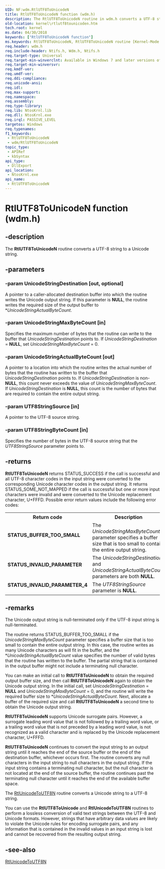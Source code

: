 ```yaml
---
UID: NF:wdm.RtlUTF8ToUnicodeN
title: RtlUTF8ToUnicodeN function (wdm.h)
description: The RtlUTF8ToUnicodeN routine in wdm.h converts a UTF-8 string to a Unicode string. The Unicode output is null-terminated only if the UTF-8 input string is.
old-location: kernel\rtlutf8tounicoden.htm
tech.root: kernel
ms.date: 04/30/2018
keywords: ["RtlUTF8ToUnicodeN function"]
ms.keywords: RtlUTF8ToUnicodeN, RtlUTF8ToUnicodeN routine [Kernel-Mode Driver Architecture], k109_67399c4f-a942-4493-b141-6824b6de570c.xml, kernel.rtlutf8tounicoden, wdm/RtlUTF8ToUnicodeN
req.header: wdm.h
req.include-header: Ntifs.h, Wdm.h, Ntifs.h
req.target-type: Universal
req.target-min-winverclnt: Available in Windows 7 and later versions of Windows.
req.target-min-winversvr: 
req.kmdf-ver: 
req.umdf-ver: 
req.ddi-compliance: 
req.unicode-ansi: 
req.idl: 
req.max-support: 
req.namespace: 
req.assembly: 
req.type-library: 
req.lib: NtosKrnl.lib
req.dll: NtosKrnl.exe
req.irql: PASSIVE_LEVEL
targetos: Windows
req.typenames: 
f1_keywords:
 - RtlUTF8ToUnicodeN
 - wdm/RtlUTF8ToUnicodeN
topic_type:
 - APIRef
 - kbSyntax
api_type:
 - DllExport
api_location:
 - NtosKrnl.exe
api_name:
 - RtlUTF8ToUnicodeN
---
```


# RtlUTF8ToUnicodeN function (wdm.h)


## -description

The <b>RtlUTF8ToUnicodeN</b> routine converts a UTF-8 string to a Unicode string.

## -parameters

### -param UnicodeStringDestination [out, optional]


A pointer to a caller-allocated destination buffer into which the routine writes the Unicode output string. If this parameter is <b>NULL</b>, the routine writes the required size of the output buffer to **UnicodeStringActualByteCount*.

### -param UnicodeStringMaxByteCount [in]


Specifies the maximum number of bytes that the routine can write to the buffer that <i>UnicodeStringDestination</i> points to. If <i>UnicodeStringDestination</i> = <b>NULL</b>, set <i>UnicodeStringMaxByteCount</i> = 0.

### -param UnicodeStringActualByteCount [out]


A pointer to a location into which the routine writes the actual number of bytes that the routine has written to the buffer that <i>UnicodeStringDestination</i> points to. If <i>UnicodeStringDestination</i> is non-<b>NULL</b>, this count never exceeds the value of <i>UnicodeStringMaxByteCount</i>. If <i>UnicodeStringDestination</i> is <b>NULL</b>, this count is the number of bytes that are required to contain the entire output string.

### -param UTF8StringSource [in]


A pointer to the UTF-8 source string.

### -param UTF8StringByteCount [in]


Specifies the number of bytes in the UTF-8 source string that the <i>UTF8StringSource</i> parameter points to.

## -returns

<b>RtlUTF8ToUnicodeN</b> returns STATUS_SUCCESS if the call is successful and all UTF-8 character codes in the input string were converted to the corresponding Unicode character codes in the output string. It returns STATUS_SOME_NOT_MAPPED if the call is successful but one or more input characters were invalid and were converted to the Unicode replacement character, U+FFFD. Possible error return values include the following error codes:

<table>
<tr>
<th>Return code</th>
<th>Description</th>
</tr>
<tr>
<td width="40%">
<dl>
<dt><b>STATUS_BUFFER_TOO_SMALL</b></dt>
</dl>
</td>
<td width="60%">
The <i>UnicodeStringMaxByteCount</i> parameter specifies a buffer size that is too small to contain the entire output string. 

</td>
</tr>
<tr>
<td width="40%">
<dl>
<dt><b>STATUS_INVALID_PARAMETER</b></dt>
</dl>
</td>
<td width="60%">
The <i>UnicodeStringDestination</i> and <i>UnicodeStringActualByteCount</i> parameters are both <b>NULL</b>. 

</td>
</tr>
<tr>
<td width="40%">
<dl>
<dt><b>STATUS_INVALID_PARAMETER_4</b></dt>
</dl>
</td>
<td width="60%">
The <i>UTF8StringSource</i> parameter is <b>NULL</b>. 

</td>
</tr>
</table>

## -remarks

The Unicode output string is null-terminated only if the UTF-8 input string is null-terminated.

The routine returns STATUS_BUFFER_TOO_SMALL if the <i>UnicodeStringMaxByteCount</i> parameter specifies a buffer size that is too small to contain the entire output string. In this case, the routine writes as many Unicode characters as will fit in the buffer, and the **UnicodeStringActualByteCount* value specifies the number of valid bytes that the routine has written to the buffer. The partial string that is contained in the output buffer might not include a terminating null character.

You can make an initial call to <b>RtlUTF8ToUnicodeN</b> to obtain the required output buffer size, and then call <b>RtlUTF8ToUnicodeN</b> again to obtain the Unicode output string. In the initial call, set <i>UnicodeStringDestination</i> = <b>NULL</b> and <i>UnicodeStringMaxByteCount</i> = 0, and the routine will write the required buffer size to **UnicodeStringActualByteCount*. Next, allocate a buffer of the required size and call <b>RtlUTF8ToUnicodeN</b> a second time to obtain the Unicode output string.

<b>RtlUTF8ToUnicodeN</b> supports Unicode surrogate pairs. However, a surrogate leading word value that is not followed by a trailing word value, or a trailing word value that is not preceded by a leading word value, is not recognized as a valid character and is replaced by the Unicode replacement character, U+FFFD.

<b>RtlUTF8ToUnicodeN</b> continues to convert the input string to an output string until it reaches the end of the source buffer or the end of the destination buffer, whichever occurs first. The routine converts any null characters in the input string to null characters in the output string. If the input string contains a terminating null character, but the null character is not located at the end of the source buffer, the routine continues past the terminating null character until it reaches the end of the available buffer space.

The <a href="/windows-hardware/drivers/ddi/ntifs/nf-ntifs-rtlunicodetoutf8n">RtlUnicodeToUTF8N</a> routine converts a Unicode string to a UTF-8 string.

You can use the <b>RtlUTF8ToUnicode</b> and <b>RtlUnicodeToUTF8N</b> routines to perform a lossless conversion of valid text strings between the UTF-8 and Unicode formats. However, strings that have arbitrary data values are likely to violate the Unicode rules for encoding surrogate pairs, and any information that is contained in the invalid values in an input string is lost and cannot be recovered from the resulting output string.

## -see-also

<a href="/windows-hardware/drivers/ddi/ntifs/nf-ntifs-rtlunicodetoutf8n">RtlUnicodeToUTF8N</a>
